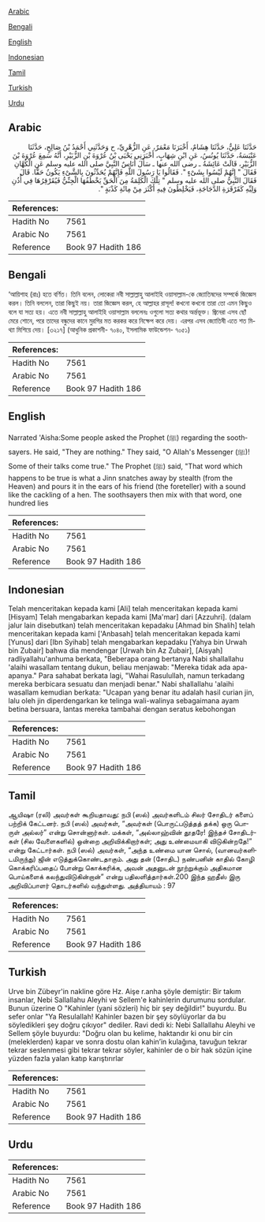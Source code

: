 [Arabic](#arabic)

[Bengali](#bengali)

[English](#english)

[Indonesian](#indonesian)

[Tamil](#tamil)

[Turkish](#turkish)

[Urdu](#urdu)

## Arabic


<div dir="rtl" lang="ar" style={{fontSize:'larger',backgroundColor:'#f8f9fa',padding:20}}>
حَدَّثَنَا عَلِيٌّ، حَدَّثَنَا هِشَامٌ، أَخْبَرَنَا مَعْمَرٌ، عَنِ الزُّهْرِيِّ، ح وَحَدَّثَنِي أَحْمَدُ بْنُ صَالِحٍ، حَدَّثَنَا عَنْبَسَةُ، حَدَّثَنَا يُونُسُ، عَنِ ابْنِ شِهَابٍ، أَخْبَرَنِي يَحْيَى بْنُ عُرْوَةَ بْنِ الزُّبَيْرِ، أَنَّهُ سَمِعَ عُرْوَةَ بْنَ الزُّبَيْرِ، قَالَتْ عَائِشَةُ ـ رضى الله عنها ـ سَأَلَ أُنَاسٌ النَّبِيَّ صلى الله عليه وسلم عَنِ الْكُهَّانِ فَقَالَ ‏"‏ إِنَّهُمْ لَيْسُوا بِشَىْءٍ ‏"‏‏.‏ فَقَالُوا يَا رَسُولَ اللَّهِ فَإِنَّهُمْ يُحَدِّثُونَ بِالشَّىْءِ يَكُونُ حَقًّا‏.‏ قَالَ فَقَالَ النَّبِيُّ صلى الله عليه وسلم ‏"‏ تِلْكَ الْكَلِمَةُ مِنَ الْحَقِّ يَخْطَفُهَا الْجِنِّيُّ فَيُقَرْقِرُهَا فِي أُذُنِ وَلِيِّهِ كَقَرْقَرَةِ الدَّجَاجَةِ، فَيَخْلِطُونَ فِيهِ أَكْثَرَ مِنْ مِائَةِ كَذْبَةٍ ‏"‏‏.‏
</div>
<div style={{backgroundColor:'#f8f9fa',padding:20, marginBottom: 10}}><table> <thead> <tr> <th>References:</th> <th></th> </tr> </thead> <tbody><tr><td>Hadith No</td><td>7561</td></tr><tr><td>Arabic No</td><td>7561</td></tr><tr><td>Reference</td><td>Book 97 Hadith 186</td></tr></tbody></table></div>

## Bengali


<div dir="ltr" lang="bn" style={{fontSize:'larger',backgroundColor:'#f8f9fa',padding:20}}>
‘আয়িশাহ (রাঃ) হতে বর্ণিত। তিনি বলেন, লোকেরা নবী সাল্লাল্লাহু আলাইহি ওয়াসাল্লাম-কে জ্যোতিষদের সম্পর্কে জিজ্ঞেস করল। তিনি বললেন, তারা কিছুই নয়। তারা জিজ্ঞেস করল, হে আল্লাহর রাসূল! কখনো কখনো তারা তো এমন কিছুও বলে যা সত্য হয়। এতে নবী সাল্লাল্লাহু আলাইহি ওয়াসাল্লাম বললেনঃ ওগুলো সত্য কথার অর্ন্তভূক্ত। জ্বিনেরা এসব ছোঁ মেরে শোনে, পরে তাদের বন্ধুদের কানে মুরগির মত করকর করে নিক্ষেপ করে দেয়। এরপর এসব জ্যোতিষী এতে শত মিথ্যা মিশিয়ে দেয়। [৩২১৭] (আধুনিক প্রকাশনী- ৭০৪০, ইসলামিক ফাউন্ডেশন- ৭০৫১)
</div>
<div style={{backgroundColor:'#f8f9fa',padding:20, marginBottom: 10}}><table> <thead> <tr> <th>References:</th> <th></th> </tr> </thead> <tbody><tr><td>Hadith No</td><td>7561</td></tr><tr><td>Arabic No</td><td>7561</td></tr><tr><td>Reference</td><td>Book 97 Hadith 186</td></tr></tbody></table></div>

## English


<div dir="ltr" lang="en" style={{fontSize:'larger',backgroundColor:'#f8f9fa',padding:20}}>
Narrated 'Aisha:Some people asked the Prophet (ﷺ) regarding the soothsayers. He said, "They are nothing." They said, "O Allah's Messenger (ﷺ)! Some of their talks come true." The Prophet (ﷺ) said, "That word which happens to be true is what a Jinn snatches away by stealth (from the Heaven) and pours it in the ears of his friend (the foreteller) with a sound like the cackling of a hen. The soothsayers then mix with that word, one hundred lies
</div>
<div style={{backgroundColor:'#f8f9fa',padding:20, marginBottom: 10}}><table> <thead> <tr> <th>References:</th> <th></th> </tr> </thead> <tbody><tr><td>Hadith No</td><td>7561</td></tr><tr><td>Arabic No</td><td>7561</td></tr><tr><td>Reference</td><td>Book 97 Hadith 186</td></tr></tbody></table></div>

## Indonesian


<div dir="ltr" lang="id" style={{fontSize:'larger',backgroundColor:'#f8f9fa',padding:20}}>
Telah menceritakan kepada kami [Ali] telah menceritakan kepada kami [Hisyam] Telah mengabarkan kepada kami [Ma'mar] dari [Azzuhri]. (dalam jalur lain disebutkan) telah menceritakan kepadaku [Ahmad bin Shalih] telah menceritakan kepada kami ['Anbasah] telah menceritakan kepada kami [Yunus] dari [Ibn Syihab] telah mengabarkan kepadaku [Yahya bin Urwah bin Zubair] bahwa dia mendengar [Urwah bin Az Zubair], [Aisyah] radliyallahu'anhuma berkata, "Beberapa orang bertanya Nabi shallallahu 'alaihi wasallam tentang dukun, beliau menjawab: "Mereka tidak ada apa-apanya." Para sahabat berkata lagi, "Wahai Rasulullah, namun terkadang mereka berbicara sesuatu dan menjadi benar." Nabi shallallahu 'alaihi wasallam kemudian berkata: "Ucapan yang benar itu adalah hasil curian jin, lalu oleh jin diperdengarkan ke telinga wali-walinya sebagaimana ayam betina bersuara, lantas mereka tambahai dengan seratus kebohongan
</div>
<div style={{backgroundColor:'#f8f9fa',padding:20, marginBottom: 10}}><table> <thead> <tr> <th>References:</th> <th></th> </tr> </thead> <tbody><tr><td>Hadith No</td><td>7561</td></tr><tr><td>Arabic No</td><td>7561</td></tr><tr><td>Reference</td><td>Book 97 Hadith 186</td></tr></tbody></table></div>

## Tamil


<div dir="ltr" lang="ta" style={{fontSize:'larger',backgroundColor:'#f8f9fa',padding:20}}>
ஆயிஷா (ரலி) அவர்கள் கூறியதாவது: நபி (ஸல்) அவர்களிடம் சிலர் சோதிடர் களைப் பற்றிக் கேட்டனர். நபி (ஸல்) அவர்கள், “அவர்கள் (பொருட்படுத்தத் தக்க) ஒரு பொருள் அல்லர்” என்று சொன்னார்கள். மக்கள், “அல்லாஹ்வின் தூதரே! இந்தச் சோதிடர்கள் (சில வேளைகளில்) ஒன்றை அறிவிக்கிறார்கள்; அது உண்மையாகி விடுகின்றதே!” என்று கேட்டார்கள். நபி (ஸல்) அவர்கள், “அந்த உண்மை யான சொல், (வானவர்களிடமிருந்து) ஜின் எடுத்துக்கொண்டதாகும். அது தன் (சோதிட) நண்பனின் காதில் கோழி கொக்கரிப்பதைப் போன்று கொக்கரிக்க, அவன் அதனுடன் நூற்றுக்கும் அதிகமான பொய்களைக் கலந்துவிடுகின்றான்” என்று பதிலளித்தார்கள்.200 இந்த ஹதீஸ் இரு அறிவிப்பாளர் தொடர்களில் வந்துள்ளது. அத்தியாயம் : 97
</div>
<div style={{backgroundColor:'#f8f9fa',padding:20, marginBottom: 10}}><table> <thead> <tr> <th>References:</th> <th></th> </tr> </thead> <tbody><tr><td>Hadith No</td><td>7561</td></tr><tr><td>Arabic No</td><td>7561</td></tr><tr><td>Reference</td><td>Book 97 Hadith 186</td></tr></tbody></table></div>

## Turkish


<div dir="ltr" lang="tr" style={{fontSize:'larger',backgroundColor:'#f8f9fa',padding:20}}>
Urve bin Zübeyr'in nakline göre Hz. Aişe r.anha şöyle demiştir: Bir takım insanlar, Nebi Sallallahu Aleyhi ve Sellem'e kahinlerin durumunu sordular. Bunun üzerine O "Kahinler (yani sözleri) hiç bir şey değildir!" buyurdu. Bu sefer onlar "Ya Resulallah! Kahinler bazen bir şey söylüyorlar da bu söyledikleri şey doğru çıkıyor" dediler. Ravi dedi ki: Nebi Sallallahu Aleyhi ve Sellem şöyle buyurdu: "Doğru olan bu kelime, haktandır ki onu bir cin (meleklerden) kapar ve sonra dostu olan kahin’in kulağına, tavuğun tekrar tekrar seslenmesi gibi tekrar tekrar söyler, kahinler de o bir hak sözün içine yüzden fazla yalan katıp karıştırırlar
</div>
<div style={{backgroundColor:'#f8f9fa',padding:20, marginBottom: 10}}><table> <thead> <tr> <th>References:</th> <th></th> </tr> </thead> <tbody><tr><td>Hadith No</td><td>7561</td></tr><tr><td>Arabic No</td><td>7561</td></tr><tr><td>Reference</td><td>Book 97 Hadith 186</td></tr></tbody></table></div>

## Urdu


<div dir="rtl" lang="ur" style={{fontSize:'larger',backgroundColor:'#f8f9fa',padding:20}}>

</div>
<div style={{backgroundColor:'#f8f9fa',padding:20, marginBottom: 10}}><table> <thead> <tr> <th>References:</th> <th></th> </tr> </thead> <tbody><tr><td>Hadith No</td><td>7561</td></tr><tr><td>Arabic No</td><td>7561</td></tr><tr><td>Reference</td><td>Book 97 Hadith 186</td></tr></tbody></table></div>